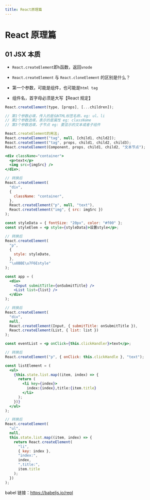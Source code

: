 ```yaml
---
title: React原理篇
---
```


# React 原理篇

## 01 JSX 本质

- `React.createElement`即`h`函数，返回`vnode`

- `React.createElement` 与 `React.cloneElement` 的区别是什么？

- 第一个参数，可能是组件，也可能是`html tag`

- 组件名，首字母必须是大写【React 规定】

```jsx
React.createElement(type, [props], [...children]);

// 第1个参数必填，传入的是似HTML标签名称，eg: ul、li
// 第2个参数选填，表示的是属性 eg: className
// 第3个参数选填，子节点 eg: 要显示的文本或者子组件
```

```jsx
React.createElement的用法;
React.createElement("tag", null, [child1, child2]);
React.createElement("tag", props, child1, child2, child3);
React.createElement(Component, props, child1, child2, "文本节点");
```

```jsx title=jsx 的基本用法
<div className="container">
  <p>text</p>
  <img src={imgSrc} />
</div>;

// 转换后
React.createElement(
  "div",
  {
    className: "container",
  },
  React.createElement("p", null, "text"),
  React.createElement("img", { src: imgSrc })
);
```

```jsx title=转换style
const styleData = { fontSize: "20px", color: "#f00" };
const styleElem = <p style={styleData}>设置style</p>;

// 转换后
React.createElement(
  "p",
  {
    style: styleDate,
  },
  "\u8BBE\u7F6Estyle"
);
```

```jsx title="jsx加载组件"
const app = (
  <div>
    <Input submitTitle={onSubmitTitle} />
    <List list={list} />
  </div>
);

// 转换后
React.createElement(
  "div",
  null,
  React.createElement(Input, { submitTitle: onSubmitTitle }),
  React.createElement(List, { list: list })
);
```

```jsx title=jsx转换事件
const eventList = <p onClick={this.clickHandler}>text</p>;

// 转换后
React.createElement("p", { onClick: this.clickHandle }, "text");
```

```jsx title=jsx列表
const listElement = (
  <ul>
    {this.state.list.map((item, index) => {
      return (
        <li key={index}>
          index:{index},title:{item.title}
        </li>
      );
    })}
  </ul>
);

// 转换后
React.createElement(
  "ul",
  null,
  this.state.list.map((item, index) => {
    return React.createElement(
      "li",
      { key: index },
      "index:",
      index,
      ",title:",
      item.title
    );
  })
);
```

babel 链接：https://babeljs.io/repl

